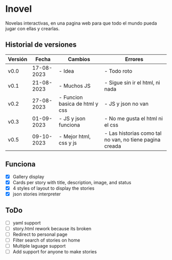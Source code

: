 # Inovel

Novelas interactivas, en una pagina web para que todo el mundo pueda jugar con ellas y crearlas.

## Historial de versiones

| Versión | Fecha      | Cambios                        | Errores                                                 |
| ------- | ---------- | ------------------------------ | ------------------------------------------------------- |
| v0.0    | 17-08-2023 | - Idea                         | - Todo roto                                             |
| v0.1    | 21-08-2023 | - Muchos JS                    | - Sigue sin ir el html, ni nada                         |
| v0.2    | 27-08-2023 | - Funcion basica de html y css | - JS y json no van                                      |
| v0.3    | 01-09-2023 | - JS y json funciona           | - No me gusta el html ni el css                         |
| v0.5    | 09-10-2023 | - Mejor html, css y js         | - Las historias como tal no van, no tiene pagina creada |

## Funciona

- [x] Gallery display
- [x] Cards per story with title, description, image, and status
- [x] 4 styles of layout to display the stories
- [x] json stories  interpreter

## ToDo

- [ ] yaml support
- [ ] story.html rework because its broken
- [ ] Redirect to personal page
- [ ] Filter search of stories on home
- [ ] Multiple laguage support
- [ ] Add support for anyone to make stories
